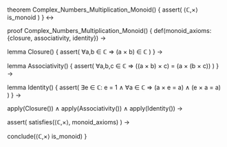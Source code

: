 theorem Complex_Numbers_Multiplication_Monoid() {
  assert(
    ⟨ℂ,×⟩ is_monoid
  )
} ↔

proof Complex_Numbers_Multiplication_Monoid() {
  def(monoid_axioms: {closure, associativity, identity}) →
  
  lemma Closure() {
    assert(
      ∀a,b ∈ ℂ ⇒ (a × b) ∈ ℂ
    )
  } →

  lemma Associativity() {
    assert(
      ∀a,b,c ∈ ℂ ⇒ ((a × b) × c) = (a × (b × c))
    )
  } →

  lemma Identity() {
    assert(
      ∃e ∈ ℂ: e = 1 ∧
      ∀a ∈ ℂ ⇒ (a × e = a) ∧ (e × a = a)
    )
  } →

  apply(Closure()) ∧
  apply(Associativity()) ∧
  apply(Identity()) →
  
  assert(
    satisfies(⟨ℂ,×⟩, monoid_axioms)
  ) →
  
  conclude(⟨ℂ,×⟩ is_monoid)
}